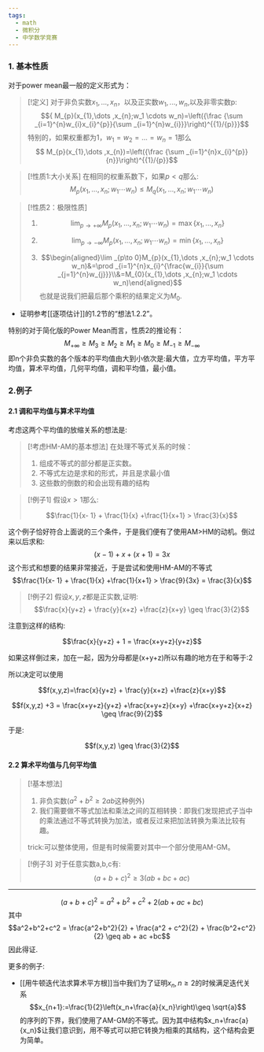 ```yaml
---
tags:
  - math
  - 微积分
  - 中学数学竞赛
---
```

### 1. 基本性质

对于power mean最一般的定义形式为：

> [!定义]
> 对于非负实数$x_1,...,x_n$，以及正实数$w_1,...,w_n$,以及非零实数p:
> $${ M_{p}(x_{1},\dots ,x_{n};w_1 \cdots w_n)=\left({\frac {\sum _{i=1}^{n}w_{i}x_{i}^{p}}{\sum _{i=1}^{n}w_{i}}}\right)^{{1}/{p}}}$$
> 特别的，如果权重都为1，$w_1 = w_2 =...=w_n = 1$那么$$ M_{p}(x_{1},\dots ,x_{n})=\left({\frac {\sum _{i=1}^{n}x_{i}^{p}}{n}}\right)^{{1}/{p}}$$

> [!性质1:大小关系]
> 在相同的权重系数下，如果$p<q$那么:
> $$M_{p}(x_{1},\dots ,x_{n};w_1 \cdots w_n) \leq  M_{q}(x_{1},\dots ,x_{n};w_1 \cdots w_n)$$

> [!性质2：极限性质]
> 1. $$\lim_{p \rightarrow +\infty} M_{p}(x_1,...,x_n;w_1 \cdots w_n) = \max\{x_1,...,x_n\}$$
> 
> 2. $$\lim_{p \rightarrow -\infty} M_{p}(x_1,...,x_n;w_1 \cdots w_n) = \min\{x_1,...,x_n\}$$
> 3. $$\begin{aligned}\lim _{p\to 0}M_{p}(x_{1},\dots ,x_{n};w_1 \cdots w_n)&=\prod _{i=1}^{n}x_{i}^{\frac{w_{i}}{\sum _{j=1}^{n}w_{j}}}\\&=M_{0}(x_{1},\dots ,x_{n};w_1 \cdots w_n)\end{aligned}$$也就是说我们把最后那个乘积的结果定义为$M_0$.
* 证明参考[[逐项估计]]的1.2节的“想法1.2.2”。

特别的对于简化版的Power Mean而言，性质2的推论有：$$M_{+\infty} \geq M_{3} \geq M_{2} \geq M_1 \geq M_0 \geq M_{-1} \geq M_{-\infty}$$
即n个非负实数的各个版本的平均值由大到小依次是:最大值，立方平均值，平方平均值，算术平均值，几何平均值，调和平均值，最小值。

### 2.例子

#### 2.1 调和平均值与算术平均值

考虑这两个平均值的放缩关系的想法是:

> [!考虑HM-AM的基本想法]
> 在处理不等式关系的时候：
> 1. 组成不等式的部分都是正实数。
> 2. 不等式左边是求和的形式，并且是求最小值
> 3. 这些数的倒数的和会出现有趣的结构

> [!例子1]
> 假设$x>1$那么:
> 
> $$\frac{1}{x- 1} + \frac{1}{x} +\frac{1}{x+1} > \frac{3}{x}$$

这个例子恰好符合上面说的三个条件，于是我们便有了使用AM>HM的动机。倒过来以后求和:
$$(x-1) + x + (x+1) = 3x$$
这个形式和想要的结果非常接近，于是尝试和使用HM-AM的不等式
$$\frac{1}{x- 1} + \frac{1}{x} +\frac{1}{x+1} > \frac{9}{3x} = \frac{3}{x}$$

> [!例子2]
> 假设$x,y,z$都是正实数,证明:
> $$\frac{x}{y+z} + \frac{y}{x+z} +\frac{z}{x+y} \geq \frac{3}{2}$$


注意到这样的结构:

$$\frac{x}{y+z} + 1 = \frac{x+y+z}{y+z}$$

如果这样倒过来，加在一起，因为分母都是(x+y+z)所以有趣的地方在于和等于:2

所以决定可以使用

$$f(x,y,z)=\frac{x}{y+z} + \frac{y}{x+z} +\frac{z}{x+y}$$


$$f(x,y,z) +3 = \frac{x+y+z}{y+z} +\frac{x+y+z}{x+y} +\frac{x+y+z}{x+z}  \geq \frac{9}{2}$$

于是:

$$f(x,y,z) \geq  \frac{3}{2}$$
#### 2.2 算术平均值与几何平均值

> [!基本想法]
> 1. 非负实数($a^2+b^2 \geq 2ab$这种例外)
> 2. 我们需要做不等式加法和乘法之间的互相转换：即我们发现把式子当中的乘法通过不等式转换为加法，或者反过来把加法转换为乘法比较有趣。
> 
> trick:可以整体使用，但是有时候需要对其中一个部分使用AM-GM。

> [!例子3]
> 对于任意实数a,b,c有:
> $$(a+b+c)^2\geq 3(ab +bc+ac)$$

---
$$(a+b+c)^2 = a^2+b^2+c^2 + 2(ab+ac+bc)$$ 其中
$$a^2+b^2+c^2 = \frac{a^2+b^2}{2} + \frac{a^2 + c^2}{2} + \frac{b^2+c^2}{2} \geq ab + ac +bc$$
因此得证.

更多的例子:
* [[用牛顿迭代法求算术平方根]]当中我们为了证明$x_n,n\geq 2$的时候满足迭代关系$$x_{n+1}:=\frac{1}{2}\left(x_n+\frac{a}{x_n}\right)\geq  \sqrt{a}$$的序列的下界，我们使用了AM-GM的不等式。因为其中结构$x_n+\frac{a}{x_n}$让我们意识到，用不等式可以把它转换为相乘的其结构，这个结构会更为简单。
